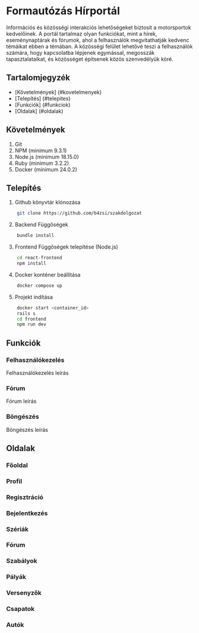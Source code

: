 # Formautózás Hírportál

Információs és közösségi interakciós lehetőségeket biztosít a motorsportok kedvelőinek. A portál
tartalmaz olyan funkciókat, mint a hírek, eseménynaptárak és fórumok, ahol a felhasználók megvitathatják kedvenc témáikat ebben a témában. A közösségi felület lehetővé teszi a felhasználók számára, hogy kapcsolatba lépjenek egymással, megosszák tapasztalataikat, és közösséget építsenek közös szenvedélyük köré.

## Tartalomjegyzék

- [Követelmények] (#kovetelmenyek)
- [Telepítés] (#telepites)
- [Funkciók] (#funkciok)
- [Oldalak] (#oldalak)

## Követelmények

1. Git
2. NPM (minimum 9.3.1)
3. Node.js (minimum 18.15.0)
4. Ruby (minimum 3.2.2)
5. Docker (minimum 24.0.2)

## Telepítés

1. Github könyvtár klónozása

```bash
    git clone https://github.com/b4zsi/szakdolgozat
```

2. Backend Függőségek

```bash
    bundle install
```

3. Frontend Függőségek telepítése (Node.js)

```bash
    cd react-frontend
    npm install
```

4. Docker konténer beállítása

```bash
    docker compose up
```

5. Projekt indítása

```bash
    docker start <container_id>
    rails s
    cd frontend
    npm run dev
```

## Funkciók

### Felhasználókezelés

Felhasználókezelés leírás

### Fórum

Fórum leírás

### Böngészés

Böngészés leírás

## Oldalak

### Főoldal

### Profil

### Regisztráció

### Bejelentkezés

### Szériák

### Fórum

### Szabályok

### Pályák

### Versenyzők

### Csapatok

### Autók
